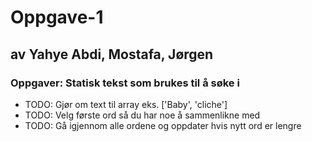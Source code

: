 # Oppgave-1
 ## av Yahye Abdi, Mostafa, Jørgen
 
### Oppgaver: Statisk tekst som brukes til å søke i
  * TODO: Gjør om text til array eks. ['Baby', 'cliche']
  * TODO: Velg første ord så du har noe å sammenlikne med
  * TODO: Gå igjennom alle ordene og oppdater hvis nytt ord er lengre


